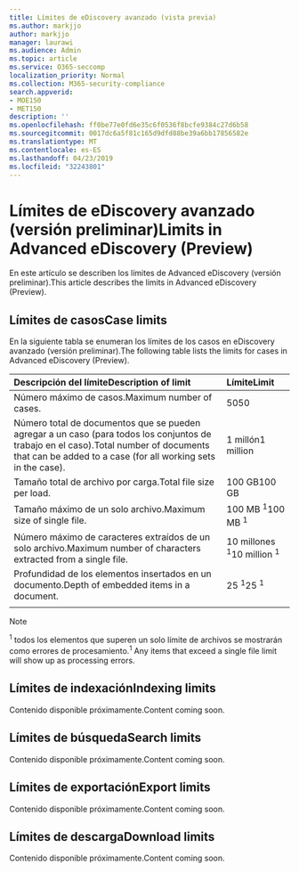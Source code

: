 ```yaml
---
title: Límites de eDiscovery avanzado (vista previa)
ms.author: markjjo
author: markjjo
manager: laurawi
ms.audience: Admin
ms.topic: article
ms.service: O365-seccomp
localization_priority: Normal
ms.collection: M365-security-compliance
search.appverid:
- MOE150
- MET150
description: ''
ms.openlocfilehash: ff0be77e0fd6e35c6f0536f8bcfe9384c27d6b58
ms.sourcegitcommit: 0017dc6a5f81c165d9dfd88be39a6bb17856582e
ms.translationtype: MT
ms.contentlocale: es-ES
ms.lasthandoff: 04/23/2019
ms.locfileid: "32243801"
---
```

# <a name="limits-in-advanced-ediscovery-preview"></a><span data-ttu-id="8614b-102">Límites de eDiscovery avanzado (versión preliminar)</span><span class="sxs-lookup"><span data-stu-id="8614b-102">Limits in Advanced eDiscovery (Preview)</span></span>

<span data-ttu-id="8614b-103">En este artículo se describen los límites de Advanced eDiscovery (versión preliminar).</span><span class="sxs-lookup"><span data-stu-id="8614b-103">This article describes the limits in Advanced eDiscovery (Preview).</span></span>

## <a name="case-limits"></a><span data-ttu-id="8614b-104">Límites de casos</span><span class="sxs-lookup"><span data-stu-id="8614b-104">Case limits</span></span>

<span data-ttu-id="8614b-105">En la siguiente tabla se enumeran los límites de los casos en eDiscovery avanzado (versión preliminar).</span><span class="sxs-lookup"><span data-stu-id="8614b-105">The following table lists the limits for cases in Advanced eDiscovery (Preview).</span></span>

|<span data-ttu-id="8614b-106">**Descripción del límite**</span><span class="sxs-lookup"><span data-stu-id="8614b-106">**Description of limit**</span></span>|<span data-ttu-id="8614b-107">**Límite**</span><span class="sxs-lookup"><span data-stu-id="8614b-107">**Limit**</span></span>|
  |:-----|:-----|
  |<span data-ttu-id="8614b-108">Número máximo de casos.</span><span class="sxs-lookup"><span data-stu-id="8614b-108">Maximum number of cases.</span></span>  <br/> |<span data-ttu-id="8614b-109">50</span><span class="sxs-lookup"><span data-stu-id="8614b-109">50</span></span>  <br/> |
  |<span data-ttu-id="8614b-110">Número total de documentos que se pueden agregar a un caso (para todos los conjuntos de trabajo en el caso).</span><span class="sxs-lookup"><span data-stu-id="8614b-110">Total number of documents that can be added to a case (for all working sets in the case).</span></span>  <br/> |<span data-ttu-id="8614b-111">1 millón</span><span class="sxs-lookup"><span data-stu-id="8614b-111">1 million</span></span>  <br/> |
  |<span data-ttu-id="8614b-112">Tamaño total de archivo por carga.</span><span class="sxs-lookup"><span data-stu-id="8614b-112">Total file size per load.</span></span>  <br/> |<span data-ttu-id="8614b-113">100 GB</span><span class="sxs-lookup"><span data-stu-id="8614b-113">100 GB</span></span>  <br/> |
  |<span data-ttu-id="8614b-114">Tamaño máximo de un solo archivo.</span><span class="sxs-lookup"><span data-stu-id="8614b-114">Maximum size of single file.</span></span>   <br/> |<span data-ttu-id="8614b-115">100 MB <sup>1</sup></span><span class="sxs-lookup"><span data-stu-id="8614b-115">100 MB <sup>1</sup></span></span> <br/> |
  |<span data-ttu-id="8614b-116">Número máximo de caracteres extraídos de un solo archivo.</span><span class="sxs-lookup"><span data-stu-id="8614b-116">Maximum number of characters extracted from a single file.</span></span>  <br/> |<span data-ttu-id="8614b-117">10 millones <sup>1</sup></span><span class="sxs-lookup"><span data-stu-id="8614b-117">10 million <sup>1</sup></span></span> <br/> |
  |<span data-ttu-id="8614b-118">Profundidad de los elementos insertados en un documento.</span><span class="sxs-lookup"><span data-stu-id="8614b-118">Depth of embedded items in a document.</span></span>  <br/> |<span data-ttu-id="8614b-119">25 <sup>1</sup></span><span class="sxs-lookup"><span data-stu-id="8614b-119">25 <sup>1</sup></span></span> <br/> |
|||
 > [!NOTE]
> <span data-ttu-id="8614b-120"><sup>1</sup> todos los elementos que superen un solo límite de archivos se mostrarán como errores de procesamiento.</span><span class="sxs-lookup"><span data-stu-id="8614b-120"><sup>1</sup> Any items that exceed a single file limit will show up as processing errors.</span></span> 

## <a name="indexing-limits"></a><span data-ttu-id="8614b-121">Límites de indexación</span><span class="sxs-lookup"><span data-stu-id="8614b-121">Indexing limits</span></span>

<span data-ttu-id="8614b-122">Contenido disponible próximamente.</span><span class="sxs-lookup"><span data-stu-id="8614b-122">Content coming soon.</span></span>

## <a name="search-limits"></a><span data-ttu-id="8614b-123">Límites de búsqueda</span><span class="sxs-lookup"><span data-stu-id="8614b-123">Search limits</span></span>

<span data-ttu-id="8614b-124">Contenido disponible próximamente.</span><span class="sxs-lookup"><span data-stu-id="8614b-124">Content coming soon.</span></span>

## <a name="export-limits"></a><span data-ttu-id="8614b-125">Límites de exportación</span><span class="sxs-lookup"><span data-stu-id="8614b-125">Export limits</span></span>

<span data-ttu-id="8614b-126">Contenido disponible próximamente.</span><span class="sxs-lookup"><span data-stu-id="8614b-126">Content coming soon.</span></span>

## <a name="download-limits"></a><span data-ttu-id="8614b-127">Límites de descarga</span><span class="sxs-lookup"><span data-stu-id="8614b-127">Download limits</span></span>

<span data-ttu-id="8614b-128">Contenido disponible próximamente.</span><span class="sxs-lookup"><span data-stu-id="8614b-128">Content coming soon.</span></span>

